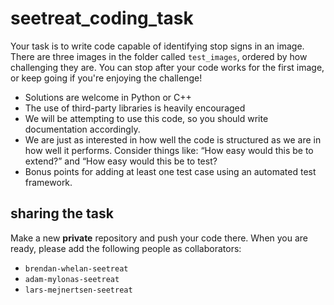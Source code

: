 # seetreat_coding_task

Your task is to write code capable of identifying stop signs in an image. There are three images in the folder called `test_images`, ordered by how challenging they are. You can stop after your code works for the first image, or keep going if you're enjoying the challenge!


- Solutions are welcome in Python or C++
- The use of third-party libraries is heavily encouraged
- We will be attempting to use this code, so you should write documentation accordingly. 
- We are just as interested in how well the code is structured as we are in how well it performs. Consider things like: “How easy would this be to extend?” and “How easy would this be to test?
- Bonus points for adding at least one test case using an automated test framework.

## sharing the task

Make a new **private** repository and push your code there. When you are ready, please add the following people as collaborators:

- `brendan-whelan-seetreat`
- `adam-mylonas-seetreat`
- `lars-mejnertsen-seetreat`